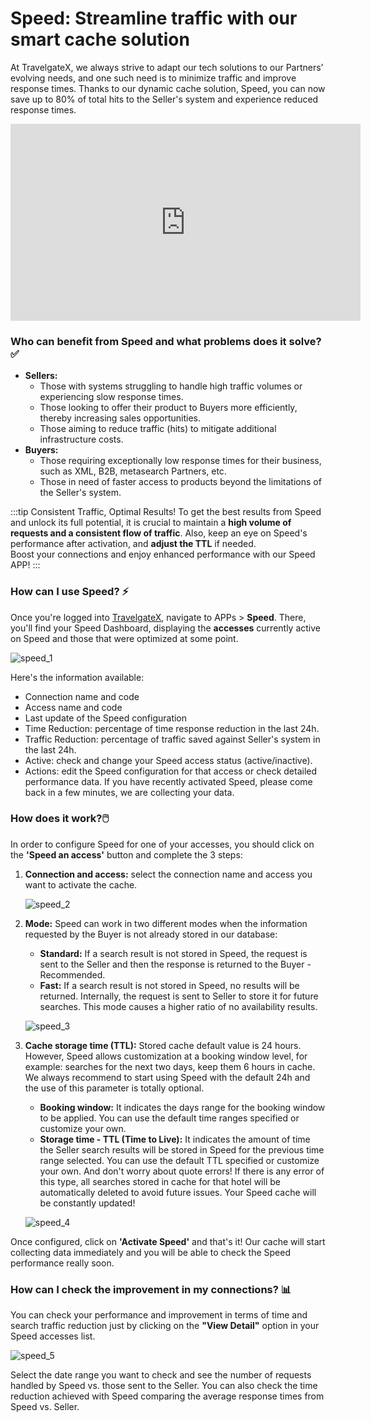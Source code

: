 ﻿---
sidebar_position: 1
---

# Speed: Streamline traffic with our smart cache solution


At TravelgateX, we always strive to adapt our tech solutions to our Partners’ evolving needs, and one such need is to minimize traffic and improve response times. Thanks to our dynamic cache solution, Speed, you can now save up to 80% of total hits to the Seller's system and experience reduced response times.

<iframe width="560" height="315" src="https://www.youtube.com/embed/uZO0Wm74wMA?si=gWCRLuObK1RjvLJ0" title="YouTube video player" frameborder="0" allow="accelerometer; autoplay; clipboard-write; encrypted-media; gyroscope; picture-in-picture; web-share" referrerpolicy="strict-origin-when-cross-origin" allowfullscreen></iframe>

### Who can benefit from Speed and what problems does it solve?✅
- **Sellers:**
	- Those with systems struggling to handle high traffic volumes or experiencing slow response times.
	- Those looking to offer their product to Buyers more efficiently, thereby increasing sales opportunities.
	- Those aiming to reduce traffic (hits) to mitigate additional infrastructure costs.
- **Buyers:** 
	- Those requiring exceptionally low response times for their business, such as XML, B2B, metasearch Partners, etc.
	- Those in need of faster access to products beyond the limitations of the Seller's system.  

:::tip Consistent Traffic, Optimal Results!
To get the best results from Speed and unlock its full potential, it is crucial to maintain a **high volume of requests and a consistent flow of traffic**. Also, keep an eye on Speed's performance after activation, and **adjust the TTL** if needed.  
Boost your connections and enjoy enhanced performance with our Speed APP!
:::


### How can I use Speed? ⚡
Once you're logged into [TravelgateX](https://www.travelgatex.com/), navigate to APPs > **Speed**. There, you'll find your Speed Dashboard, displaying the **accesses** currently active on Speed and those that were optimized at some point. 

![speed_1](https://storage.travelgate.com/kbase/speed_1.jpg)


Here's the information available: 

- Connection name and code
- Access name and code
- Last update of the Speed configuration
- Time Reduction: percentage of time response reduction in the last 24h.
- Traffic Reduction: percentage of traffic saved against Seller's system in the last 24h.
- Active: check and change your Speed access status (active/inactive).
- Actions: edit the Speed configuration for that access or check detailed performance data. If you have recently activated Speed, please come back in a few minutes, we are collecting your data.

### How does it work?🖱️
In order to configure Speed for one of your accesses, you should click on the **'Speed an access'** button and complete the 3 steps:

1. **Connection and access:** select the connection name and access you want to activate the cache.

	![speed_2](https://storage.travelgate.com/kbase/speed_2.jpg)


2. **Mode:** Speed can work in two different modes when the information requested by the Buyer is not already stored in our database:
	- **Standard:** If a search result is not stored in Speed, the request is sent to the Seller and then the response is returned to the Buyer - Recommended.
	- **Fast:** If a search result is not stored in Speed, no results will be returned. Internally, the request is sent to Seller to store it for future searches. This mode causes a higher ratio of no availability results.

	![speed_3](https://storage.travelgate.com/kbase/speed_3.jpg)

3. **Cache storage time (TTL):** Stored cache default value is 24 hours. However, Speed allows customization at a booking window level, for example: searches for the next two days, keep them 6 hours in cache. We always recommend to start using Speed with the default 24h and the use of this parameter is totally optional. 
	- **Booking window:** It indicates the days range for the booking window to be applied. You can use the default time ranges specified or customize your own.
	- **Storage time - TTL (Time to Live):** It indicates the amount of time the Seller search results will be stored in Speed for the previous time range selected. You can use the default TTL specified or customize your own. And don't worry about quote errors! If there is any error of this type, all searches stored in cache for that hotel will be automatically deleted to avoid future issues. Your Speed cache will be constantly updated!

	![speed_4](https://storage.travelgate.com/kbase/speed_4.jpg)

Once configured, click on **'Activate Speed'** and that's it! Our cache will start collecting data immediately and you will be able to check the Speed performance really soon.


### How can I check the improvement in my connections? 📊
You can check your performance and improvement in terms of time and search traffic reduction just by clicking on the **"View Detail"** option in your Speed accesses list.

![speed_5](https://storage.travelgate.com/kbase/speed_5.jpg)

Select the date range you want to check and see the number of requests handled by Speed vs. those sent to the Seller. You can also check the time reduction achieved with Speed comparing the average response times from Speed vs. Seller.